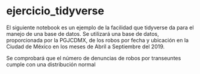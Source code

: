 # ejercicio_tidyverse
El siguiente notebook es un ejemplo de la facilidad que tidyverse da para el manejo de una base de datos.
Se utilizará una base de datos, proporcionada por la PGJCDMX, de los robos por fecha y ubicación en la Ciudad de México en los meses de Abril a Septiembre del 2019.

Se comprobará que el número de denuncias de robos por transeuntes cumple con una distribución normal

